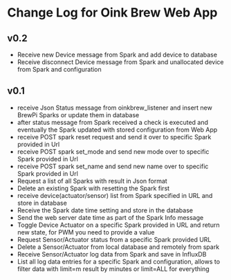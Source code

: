 # Change Log for Oink Brew Web App 


v0.2
----
- Receive new Device message from Spark and add device to database
- Receive disconnect Device message from Spark and unallocated device from Spark and configuration


v0.1
----
- receive Json Status message from oinkbrew_listener and insert new BrewPi Sparks or update them in database
- after status message from Spark received a check is executed and eventually the Spark updated with stored configuration from Web App
- receive POST spark reset request and send it over to specific Spark provided in Url
- receive POST spark set_mode and send new mode over to specific Spark provided in Url
- receive POST spark set_name and send new name over to specific Spark provided in Url
- Request a list of all Sparks with result in Json format
- Delete an existing Spark with resetting the Spark first
- receive device(actuator/sensor) list from Spark specified in URL and store in database
- Receive the Spark date time setting and store in the database
- Send the web server date time as part of the Spark Info message
- Toggle Device Actuator on a specific Spark provided in URL and return new state, for PWM you need to provide a value
- Request Sensor/Actuator status from a specific Spark provided URL
- Delete a Sensor/Actuator from local database and remotely from spark
- Receive Sensor/Actuator log data from Spark and save in InfluxDB
- List all log data entries for a specific Spark and configuration, allows to filter data with limit=m result by minutes or limit=ALL for everything